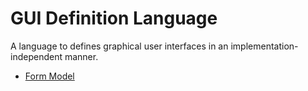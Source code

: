# GUI Definition Language
A language to defines graphical user interfaces in an implementation-independent manner.

- [Form Model](./content/form_model.md)